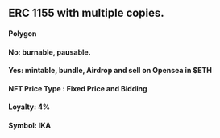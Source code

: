 

## ERC 1155 with multiple copies. <br />
#### Polygon<br />
#### No: burnable, pausable. <br />
#### Yes: mintable, bundle, Airdrop and sell on Opensea in $ETH<br />
#### NFT Price Type : Fixed Price and Bidding<br />
#### Loyalty: 4%<br />
#### Symbol: IKA






